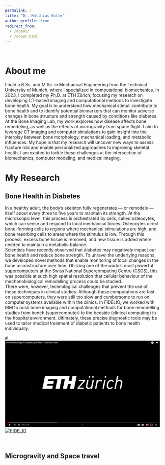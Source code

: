 ```yaml
---
permalink: /
title: "Dr. Matthias Walle"
author_profile: true
redirect_from: 
  - /about/
  - /about.html
---
```



<br>

About me
======
I hold a B.Sc. and M.Sc. in Mechanical Engineering from the Technical University of Munich, where I specialized in computational biomechanics. In 2023, I completed my Ph.D. at ETH Zürich, focusing my research on developing CT-based imaging and computational methods to investigate bone health. My goal is to understand how mechanical stimuli contribute to bone health and to identify potential biomarkers that can monitor adverse changes in bone structure and strength caused by conditions like diabetes.
<br>
At the Bone Imaging Lab, my work explores how disease affects bone remodeling, as well as the effects of microgravity from space flight. I aim to leverage CT imaging and computer simulations to gain insight into the interplay between bone morphology, mechanical loading, and metabolic influences. My hope is that my research will uncover new ways to assess fracture risk and enable personalized approaches to improving skeletal health. I am excited to tackle these challenges at the intersection of biomechanics, computer modeling, and medical imaging.
<br>


My Research
======

## Bone Health in Diabetes

In a healthy adult, the body’s skeleton fully regenerates — or remodels — itself about every three to five years to maintain its strength. At the microscopic level, this process is orchestrated by cells, called osteocytes, which can sense and respond to local mechanical forces. Osteocytes direct bone-forming cells to regions where mechanical stimulations are high, and bone resorbing cells to areas where the stimulus is low. Through this process, excess bone tissue is removed, and new tissue is added where needed to maintain a metabolic balance.
<br>
Scientists have recently observed that diabetes may negatively impact our bone health and reduce bone strength. To unravel the underlying reasons, we developed novel methods that enable monitoring of local changes in the bone microstructure over time. Utilizing one of the world’s most powerful supercomputers at the Swiss National Supercomputing Centre (CSCS), this was possible at such high spatial resolution that cellular behaviour of the mechanobiological remodelling process could be studied.
<br>
There were, however, technological challenges that prevent the use of these techniques in clinical studies. Although these computations are fast on supercomputers, they were still too slow and cumbersome to run on computer systems available within the clinics. In FIDELIO, we worked with IBM to push bone imaging and computational methods for bone remodelling studies from bench (supercomputer) to the bedside (clinical computing) in the hospital environment. Ultimately, these precise diagnostic tools may be used to tailor medical treatment of diabetic patients to bone health individually.
<br>

#[![FIDELIO](/images/Thumbnail_video.png)](https://www.youtube.com/watch?v=BO_79y9X6dA "Bone Health in Diabetes")
[![FIDELIO](http://img.youtube.com/vi/BO_79y9X6dA/0.jpg)](http://www.youtube.com/watch?v=BO_79y9X6dA "Bone Health in Diabetes")

<br>

## Microgravity and Space travel 

